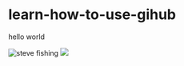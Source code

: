 # learn-how-to-use-gihub
<print>hello world</p>
<img src="https://cdn.discordapp.com/attachments/1353175063209443410/1360053931153162382/image0-7.gif?ex=6807902d&is=68063ead&hm=fb7b3caa27c23c56a5e3c3becaae2c305ac2e5e6e4c1d1cb3354bb5db09d74ab&" alt="steve fishing" />
<img src="https://cdn.discordapp.com/attachments/1353175063209443410/1360053949104783612/received_532811624289884.gif?ex=68079032&is=68063eb2&hm=23d69e14605e388afa6f5ebe094bd6630f82aed527a3c46389c48203b4f856df&"/>
